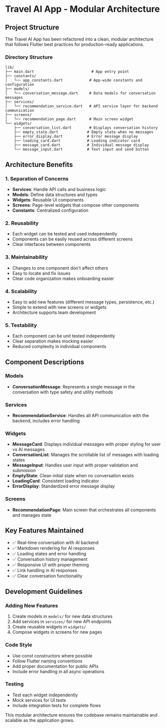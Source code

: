 # Travel AI App - Modular Architecture

## Project Structure

The Travel AI App has been refactored into a clean, modular architecture that follows Flutter best practices for production-ready applications.

### Directory Structure

```
lib/
├── main.dart                          # App entry point
├── constants/
│   └── app_constants.dart            # App-wide constants and configuration
├── models/
│   └── conversation_message.dart     # Data models for conversation messages
├── services/
│   └── recommendation_service.dart   # API service layer for backend communication
├── screens/
│   └── recommendation_page.dart      # Main screen widget
└── widgets/
    ├── conversation_list.dart        # Displays conversation history
    ├── empty_state.dart             # Empty state when no messages
    ├── error_display.dart           # Error message display
    ├── loading_card.dart            # Loading indicator card
    ├── message_card.dart            # Individual message display
    └── message_input.dart           # Text input and send button
```

## Architecture Benefits

### 1. **Separation of Concerns**

- **Services**: Handle API calls and business logic
- **Models**: Define data structures and types
- **Widgets**: Reusable UI components
- **Screens**: Page-level widgets that compose other components
- **Constants**: Centralized configuration

### 2. **Reusability**

- Each widget can be tested and used independently
- Components can be easily reused across different screens
- Clear interfaces between components

### 3. **Maintainability**

- Changes to one component don't affect others
- Easy to locate and fix issues
- Clear code organization makes onboarding easier

### 4. **Scalability**

- Easy to add new features (different message types, persistence, etc.)
- Simple to extend with new screens or widgets
- Architecture supports team development

### 5. **Testability**

- Each component can be unit tested independently
- Clear separation makes mocking easier
- Reduced complexity in individual components

## Component Descriptions

### Models

- **ConversationMessage**: Represents a single message in the conversation with type safety and utility methods

### Services

- **RecommendationService**: Handles all API communication with the backend, includes error handling

### Widgets

- **MessageCard**: Displays individual messages with proper styling for user vs AI messages
- **ConversationList**: Manages the scrollable list of messages with loading states
- **MessageInput**: Handles user input with proper validation and submission
- **EmptyState**: Clean initial state when no conversation exists
- **LoadingCard**: Consistent loading indicator
- **ErrorDisplay**: Standardized error message display

### Screens

- **RecommendationPage**: Main screen that orchestrates all components and manages state

## Key Features Maintained

- ✅ Real-time conversation with AI backend
- ✅ Markdown rendering for AI responses
- ✅ Loading states and error handling
- ✅ Conversation history management
- ✅ Responsive UI with proper theming
- ✅ Link handling in AI responses
- ✅ Clear conversation functionality

## Development Guidelines

### Adding New Features

1. Create models in `models/` for new data structures
2. Add services in `services/` for new API endpoints
3. Create reusable widgets in `widgets/`
4. Compose widgets in screens for new pages

### Code Style

- Use const constructors where possible
- Follow Flutter naming conventions
- Add proper documentation for public APIs
- Include error handling in all async operations

### Testing

- Test each widget independently
- Mock services for UI tests
- Include integration tests for complete flows

This modular architecture ensures the codebase remains maintainable and scalable as the application grows.
